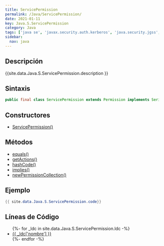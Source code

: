 ```yaml
---
title: ServicePermission
permalink: /Java/ServicePermission/
date: 2021-01-11
key: Java.S.ServicePermission
category: Java
tags: ['java se', 'javax.security.auth.kerberos', 'java.security.jgss', 'clase java', 'Java 1.4']
sidebar: 
  nav: java
---
```


## Descripción
{{site.data.Java.S.ServicePermission.description }}

## Sintaxis
~~~java
public final class ServicePermission extends Permission implements Serializable
~~~

## Constructores
* [ServicePermission()](/Java/ServicePermission/ServicePermission/)

## Métodos
* [equals()](/Java/ServicePermission/equals)
* [getActions()](/Java/ServicePermission/getActions)
* [hashCode()](/Java/ServicePermission/hashCode)
* [implies()](/Java/ServicePermission/implies)
* [newPermissionCollection()](/Java/ServicePermission/newPermissionCollection)

## Ejemplo
~~~java
{{ site.data.Java.S.ServicePermission.code}}
~~~

## Líneas de Código
<ul>
{%- for _ldc in site.data.Java.S.ServicePermission.ldc -%}
   <li>
       <a href="{{_ldc['url'] }}">{{ _ldc['nombre'] }}</a>
   </li>
{%- endfor -%}
</ul>
